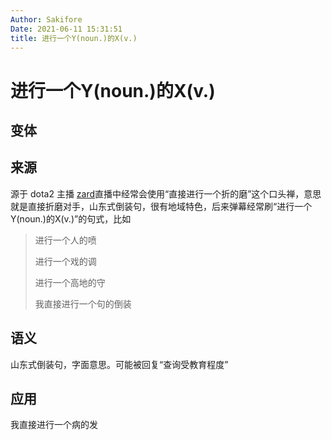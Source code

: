```yaml
---
Author: Sakifore
Date: 2021-06-11 15:31:51
title: 进行一个Y(noun.)的X(v.)
---
```

# 进行一个Y(noun.)的X(v.)

## 变体

## 来源

源于 dota2 主播 [zard](https://www.douyu.com/60937)直播中经常会使用“直接进行一个折的磨”这个口头禅，意思就是直接折磨对手，山东式倒装句，很有地域特色，后来弹幕经常刷“进行一个Y(noun.)的X(v.)”的句式，比如

>进行一个人的喷
>
>进行一个戏的调
>
>进行一个高地的守
>
>我直接进行一个句的倒装

## 语义

山东式倒装句，字面意思。可能被回复“查询受教育程度”

## 应用

我直接进行一个病的发
